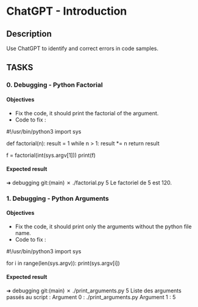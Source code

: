 # ChatGPT - Introduction

## Description
Use ChatGPT to identify and correct errors in code samples.

## TASKS

### 0. Debugging - Python Factorial

#### Objectives
- Fix the code, it should print the factorial of the argument.
- Code to fix :

#!/usr/bin/python3
import sys

def factorial(n):
    result = 1
    while n > 1:
        result *= n
    return result

f = factorial(int(sys.argv[1]))
print(f)

#### Expected result
➜  debugging git:(main) ✗ ./factorial.py 5
Le factoriel de 5 est 120.


### 1. Debugging - Python Arguments

#### Objectives
- Fix the code, it should print only the arguments without the python file name.
- Code to fix :

#!/usr/bin/python3
import sys

for i in range(len(sys.argv)):
    print(sys.argv[i])

#### Expected result
➜  debugging git:(main) ✗ ./print_arguments.py 5
Liste des arguments passés au script :
Argument 0 : ./print_arguments.py
Argument 1 : 5
